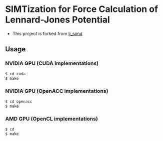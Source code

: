 # SIMTization for Force Calculation of Lennard-Jones Potential
- This project is forked from [lj\_simd](https://github.com/kaityo256/lj_simd)

## Usage 
### NVIDIA GPU (CUDA implementations)
``` bash
$ cd cuda
$ make
```

### NVIDIA GPU (OpenACC implementations)
``` bash
$ cd openacc
$ make
```
    
### AMD GPU (OpenCL implementations)
``` bash
$ cd
$ make
```
